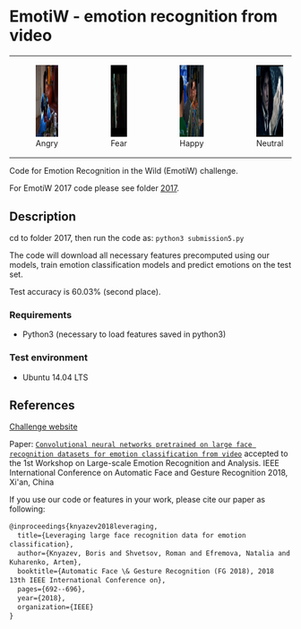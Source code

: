 # EmotiW - emotion recognition from video

| | | | | | |
| :-------------: |:-------------:|:-------------:|:-------------:|:-------------:|:-------------:|
| <figure> <img src="2017/examples/angry.png" height="128"><figcaption>Angry</figcaption></figure> | <figure> <img src="2017/examples/fear.png" height="128"><figcaption>Fear</figcaption></figure> | <figure> <img src="2017/examples/happy.png" height="128"><figcaption>Happy</figcaption></figure> | <figure> <img src="2017/examples/neutral.png" height="128"><figcaption>Neutral</figcaption></figure> | <figure> <img src="2017/examples/sad.png" height="128"><figcaption>Sad</figcaption></figure> | <figure> <img src="2017/examples/surprise.png" height="128"><figcaption>Surprise</figcaption></figure> |


Code for Emotion Recognition in the Wild (EmotiW) challenge.

For EmotiW 2017 code please see folder [2017](https://github.com/bknyaz/emotiw/tree/master/2017).

## Description

cd to folder 2017, then run the code as: ```python3 submission5.py```

The code will download all necessary features precomputed using our models, train emotion classification models and predict emotions on the test set.

Test accuracy is 60.03% (second place).

### Requirements
- Python3 (necessary to load features saved in python3)

### Test environment
- Ubuntu 14.04 LTS

## References

[Challenge website](https://sites.google.com/site/emotiwchallenge/home)

Paper:
[`Convolutional neural networks pretrained on large face recognition datasets for emotion classification from video`](https://arxiv.org/abs/1711.04598) accepted to the 1st	Workshop on Large-scale	Emotion
Recognition	and	Analysis. IEEE	International	Conference	on	Automatic	Face	and	Gesture
Recognition	2018, Xi'an, China

If you use our code or features in your work, please cite our paper as following:
```
@inproceedings{knyazev2018leveraging,
  title={Leveraging large face recognition data for emotion classification},
  author={Knyazev, Boris and Shvetsov, Roman and Efremova, Natalia and Kuharenko, Artem},
  booktitle={Automatic Face \& Gesture Recognition (FG 2018), 2018 13th IEEE International Conference on},
  pages={692--696},
  year={2018},
  organization={IEEE}
}
```
